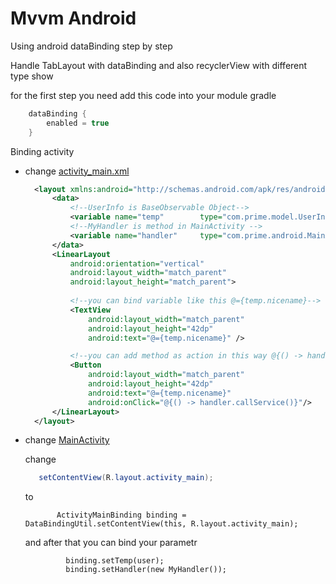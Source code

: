 # Mvvm Android

Using android dataBinding step by step

Handle TabLayout with dataBinding and also recyclerView with different type show

for the first step you need add this code into your module gradle 

```groovy
    dataBinding {
        enabled = true
    }
```

Binding activity 
   - change [activity_main.xml](https://github.com/alishatergholi/Android-DataBinding/blob/master/app/src/main/res/layout/activity_main.xml)
        ```xml
          <layout xmlns:android="http://schemas.android.com/apk/res/android">
              <data>
                  <!--UserInfo is BaseObservable Object-->
                  <variable name="temp"        type="com.prime.model.UserInfo"/>
                  <!--MyHandler is method in MainActivity -->
                  <variable name="handler"     type="com.prime.android.MainActivity.MyHandler"/>
              </data>
              <LinearLayout
                  android:orientation="vertical"
                  android:layout_width="match_parent"
                  android:layout_height="match_parent">
                  
                  <!--you can bind variable like this @={temp.nicename}-->  
                  <TextView
                      android:layout_width="match_parent"
                      android:layout_height="42dp"
                      android:text="@={temp.nicename}" />

                  <!--you can add method as action in this way @{() -> handler.callService()}-->
                  <Button
                      android:layout_width="match_parent"
                      android:layout_height="42dp"
                      android:text="@={temp.nicename}"
                      android:onClick="@{() -> handler.callService()}"/>
              </LinearLayout>
          </layout>
        ```
   - change [MainActivity](https://github.com/alishatergholi/Android-DataBinding/blob/master/app/src/main/java/com/prime/android/MainActivity.java)
  
        change
        ```java 
           setContentView(R.layout.activity_main);             
        ```          
        to 
        
                ActivityMainBinding binding = DataBindingUtil.setContentView(this, R.layout.activity_main);  
            
        and after that you can bind your parametr
        
                  binding.setTemp(user);
                  binding.setHandler(new MyHandler());
    



